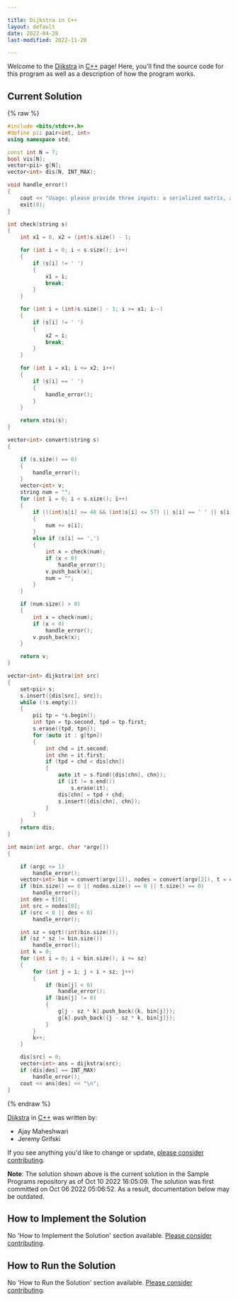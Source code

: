 ```yaml
---

title: Dijkstra in C++
layout: default
date: 2022-04-28
last-modified: 2022-11-20

---
```


Welcome to the [Dijkstra](https://sampleprograms.io/projects/dijkstra) in [C++](https://sampleprograms.io/languages/c-plus-plus) page! Here, you'll find the source code for this program as well as a description of how the program works.

## Current Solution

{% raw %}

```c++
#include <bits/stdc++.h>
#define pii pair<int, int>
using namespace std;

const int N = 7;
bool vis[N];
vector<pii> g[N];
vector<int> dis(N, INT_MAX);

void handle_error()
{
    cout << "Usage: please provide three inputs: a serialized matrix, a source node and a destination node";
    exit(0);
}

int check(string s)
{
    int x1 = 0, x2 = (int)s.size() - 1;

    for (int i = 0; i < s.size(); i++)
    {
        if (s[i] != ' ')
        {
            x1 = i;
            break;
        }
    }

    for (int i = (int)s.size() - 1; i >= x1; i--)
    {
        if (s[i] != ' ')
        {
            x2 = i;
            break;
        }
    }

    for (int i = x1; i <= x2; i++)
    {
        if (s[i] == ' ')
        {
            handle_error();
        }
    }

    return stoi(s);
}

vector<int> convert(string s)
{

    if (s.size() == 0)
    {
        handle_error();
    }
    vector<int> v;
    string num = "";
    for (int i = 0; i < s.size(); i++)
    {
        if (((int)s[i] >= 48 && (int)s[i] <= 57) || s[i] == ' ' || s[i] == '-')
        {
            num += s[i];
        }
        else if (s[i] == ',')
        {
            int x = check(num);
            if (x < 0)
                handle_error();
            v.push_back(x);
            num = "";
        }
    }

    if (num.size() > 0)
    {
        int x = check(num);
        if (x < 0)
            handle_error();
        v.push_back(x);
    }

    return v;
}

vector<int> dijkstra(int src)
{
    set<pii> s;
    s.insert({dis[src], src});
    while (!s.empty())
    {
        pii tp = *s.begin();
        int tpn = tp.second, tpd = tp.first;
        s.erase({tpd, tpn});
        for (auto it : g[tpn])
        {
            int chd = it.second;
            int chn = it.first;
            if (tpd + chd < dis[chn])
            {
                auto it = s.find({dis[chn], chn});
                if (it != s.end())
                    s.erase(it);
                dis[chn] = tpd + chd;
                s.insert({dis[chn], chn});
            }
        }
    }
    return dis;
}

int main(int argc, char *argv[])
{

    if (argc <= 1)
        handle_error();
    vector<int> bin = convert(argv[1]), nodes = convert(argv[2]), t = convert(argv[3]);
    if (bin.size() == 0 || nodes.size() == 0 || t.size() == 0)
        handle_error();
    int des = t[0];
    int src = nodes[0];
    if (src < 0 || des < 0)
        handle_error();

    int sz = sqrt((int)bin.size());
    if (sz * sz != bin.size())
        handle_error();
    int k = 0;
    for (int i = 0; i < bin.size(); i += sz)
    {
        for (int j = i; j < i + sz; j++)
        {
            if (bin[j] < 0)
                handle_error();
            if (bin[j] != 0)
            {
                g[j - sz * k].push_back({k, bin[j]});
                g[k].push_back({j - sz * k, bin[j]});
            }
        }
        k++;
    }

    dis[src] = 0;
    vector<int> ans = dijkstra(src);
    if (dis[des] == INT_MAX)
        handle_error();
    cout << ans[des] << "\n";
}
```

{% endraw %}

[Dijkstra](https://sampleprograms.io/projects/dijkstra) in [C++](https://sampleprograms.io/languages/c-plus-plus) was written by:

- Ajay Maheshwari
- Jeremy Grifski

If you see anything you'd like to change or update, [please consider contributing](https://github.com/TheRenegadeCoder/sample-programs).

**Note**: The solution shown above is the current solution in the Sample Programs repository as of Oct 10 2022 16:05:09. The solution was first committed on Oct 06 2022 05:06:52. As a result, documentation below may be outdated.

## How to Implement the Solution

No 'How to Implement the Solution' section available. [Please consider contributing](https://github.com/TheRenegadeCoder/sample-programs-website).

## How to Run the Solution

No 'How to Run the Solution' section available. [Please consider contributing](https://github.com/TheRenegadeCoder/sample-programs-website).